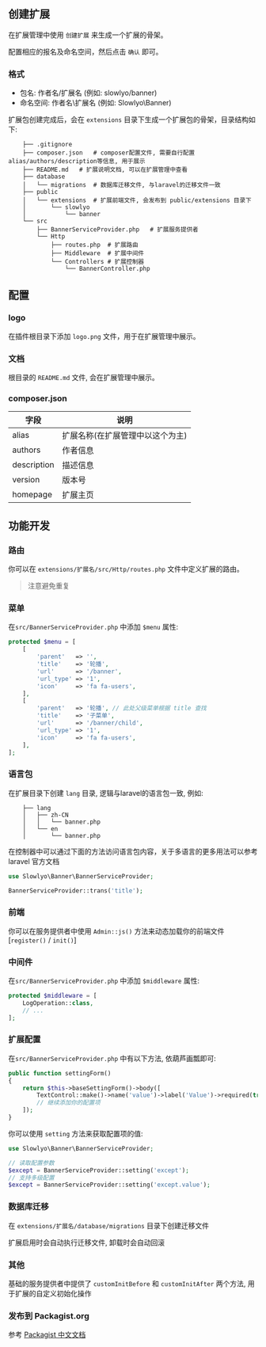 ## 创建扩展

在扩展管理中使用 `创建扩展` 来生成一个扩展的骨架。

配置相应的报名及命名空间，然后点击 `确认` 即可。

### 格式

- 包名: 作者名/扩展名 (例如: slowlyo/banner)
- 命名空间: 作者名\扩展名 (例如: Slowlyo\Banner)

扩展包创建完成后，会在 `extensions` 目录下生成一个扩展包的骨架，目录结构如下:

```
    ├── .gitignore
    ├── composer.json   # composer配置文件, 需要自行配置alias/authors/description等信息, 用于展示
    ├── README.md   # 扩展说明文档, 可以在扩展管理中查看
    ├── database
    │   └── migrations  # 数据库迁移文件, 与laravel的迁移文件一致
    ├── public
    │   └── extensions  # 扩展前端文件, 会发布到 public/extensions 目录下
    │       └── slowlyo
    │           └── banner
    └── src
        ├── BannerServiceProvider.php   # 扩展服务提供者
        └── Http
            ├── routes.php  # 扩展路由
            ├── Middleware  # 扩展中间件
            └── Controllers # 扩展控制器
                └── BannerController.php
```

## 配置

### logo

在插件根目录下添加 `logo.png` 文件，用于在扩展管理中展示。

### 文档

根目录的 `README.md` 文件, 会在扩展管理中展示。

### composer.json

| 字段          | 说明                |
|-------------|-------------------|
| alias       | 扩展名称(在扩展管理中以这个为主) |
| authors     | 作者信息              |
| description | 描述信息              |
| version     | 版本号               |
| homepage    | 扩展主页              |


## 功能开发

### 路由

你可以在 `extensions/扩展名/src/Http/routes.php` 文件中定义扩展的路由。
> 注意避免重复

### 菜单

在`src/BannerServiceProvider.php` 中添加 `$menu` 属性:

```php
protected $menu = [
    [
        'parent'   => '',
        'title'    => '轮播',
        'url'      => '/banner',
        'url_type' => '1',
        'icon'     => 'fa fa-users',
    ],
    [
        'parent'   => '轮播', // 此处父级菜单根据 title 查找
        'title'    => '子菜单',
        'url'      => '/banner/child',
        'url_type' => '1',
        'icon'     => 'fa fa-users',
    ],
];
```

### 语言包

在扩展目录下创建 `lang` 目录, 逻辑与laravel的语言包一致, 例如:

```
    ├── lang
    │   ├── zh-CN
    │   │   └── banner.php
    │   └── en
    │       └── banner.php
```

在控制器中可以通过下面的方法访问语言包内容，关于多语言的更多用法可以参考 laravel 官方文档

```php
use Slowlyo\Banner\BannerServiceProvider;

BannerServiceProvider::trans('title');
```

### 前端

你可以在服务提供者中使用 `Admin::js()` 方法来动态加载你的前端文件 [`register()` / `init()`]


### 中间件

在`src/BannerServiceProvider.php` 中添加 `$middleware` 属性:

```php
protected $middleware = [
    LogOperation::class,
    // ...
];
```

### 扩展配置

在`src/BannerServiceProvider.php` 中有以下方法, 依葫芦画瓢即可:

```php
public function settingForm()
{
    return $this->baseSettingForm()->body([
        TextControl::make()->name('value')->label('Value')->required(true),
        // 继续添加你的配置项
    ]);
}
```

你可以使用 `setting` 方法来获取配置项的值:

```php
use Slowlyo\Banner\BannerServiceProvider;

// 读取配置参数
$except = BannerServiceProvider::setting('except');
// 支持多级配置
$except = BannerServiceProvider::setting('except.value');
```

### 数据库迁移

在 `extensions/扩展名/database/migrations` 目录下创建迁移文件

扩展启用时会自动执行迁移文件, 卸载时会自动回滚

### 其他

基础的服务提供者中提供了 `customInitBefore` 和 `customInitAfter` 两个方法, 用于扩展的自定义初始化操作

### 发布到 Packagist.org

参考 [Packagist 中文文档](https://learnku.com/docs/composer/2018)
